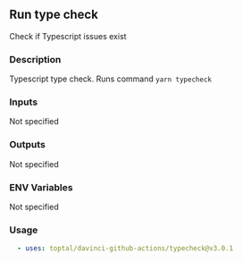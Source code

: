 ## Run type check

Check if Typescript issues exist

### Description

Typescript type check. Runs command `yarn typecheck`

### Inputs

Not specified

### Outputs

Not specified

### ENV Variables

Not specified

### Usage

```yaml
  - uses: toptal/davinci-github-actions/typecheck@v3.0.1
```
